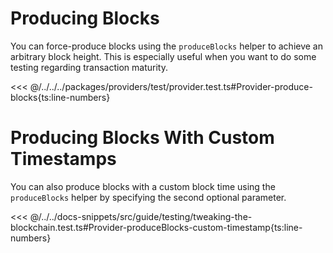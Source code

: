 # Producing Blocks

You can force-produce blocks using the `produceBlocks` helper to achieve an arbitrary block height. This is especially useful when you want to do some testing regarding transaction maturity.

<<< @/../../../packages/providers/test/provider.test.ts#Provider-produce-blocks{ts:line-numbers}

# Producing Blocks With Custom Timestamps

You can also produce blocks with a custom block time using the `produceBlocks` helper by specifying the second optional parameter.

<<< @/../../docs-snippets/src/guide/testing/tweaking-the-blockchain.test.ts#Provider-produceBlocks-custom-timestamp{ts:line-numbers}
